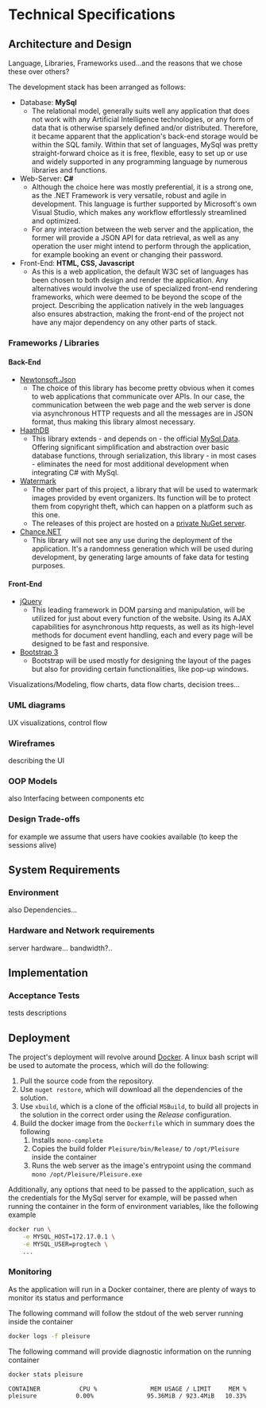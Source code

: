 # Technical Specifications

## Architecture and Design

Language, Libraries, Frameworks used...and the reasons that we chose these over others?

The development stack has been arranged as follows:

- Database: **MySql**
	- The relational model, generally suits well any application that does not work with any Artificial Intelligence technologies, or any form of data that is otherwise sparsely defined and/or distributed. Therefore, it became apparent that the application's back-end storage would be within the SQL family. Within that set of languages, MySql was pretty straight-forward choice as it is free, flexible, easy to set up or use and widely supported in any programming language by numerous libraries and functions.
- Web-Server: **C#**
	- Although the choice here was mostly preferential, it is a strong one, as the .NET Framework is very versatile, robust and agile in development. This language is further supported by Microsoft's own Visual Studio, which makes any workflow effortlessly streamlined and optimized.
	- For any interaction between the web server and the application, the former will provide a JSON API for data retrieval, as well as any operation the user might intend to perform through the application, for example booking an event or changing their password.
- Front-End: **HTML, CSS, Javascript**
	- As this is a web application, the default W3C set of languages has been chosen to both design and render the application. Any alternatives would involve the use of specialized front-end rendering frameworks, which were deemed to be beyond the scope of the project. Describing the application natively in the web languages also ensures abstraction, making the front-end of the project not have any major dependency on any other parts of stack.


### Frameworks / Libraries

#### Back-End

- [Newtonsoft.Json](https://www.newtonsoft.com/json)
	- The choice of this library has become pretty obvious when it comes to web applications that communicate over APIs. In our case, the communication between the web page and the web server is done via asynchronous HTTP requests and all the messages are in JSON format, thus making this library almost necessary.
- [HaathDB](https://git.gmantaos.com/Haath/HaathDB)
	- This library extends - and depends on - the official [MySql.Data](https://www.nuget.org/packages/MySql.Data/). Offering significant simplification and abstraction over basic database functions, through serialization, this library - in most cases - eliminates the need for most additional development when integrating C# with MySql.
- [Watermark](https://bitbucket.org/teamdroptabel/watermark)
	- The other part of this project, a library that will be used to watermark images provided by event organizers. Its function will be to protect them from copyright theft, which can happen on a platform such as this one.
	- The releases of this project are hosted on a [private NuGet server](https://nuget.gmantaos.com/?specialType=singlePackage&id=ProgTech.Watermak).
- [Chance.NET](https://github.com/gmantaos/Chance.NET)
	- This library will not see any use during the deployment of the application. It's a randomness generation which will be used during development, by generating large amounts of fake data for testing purposes.

#### Front-End

- [jQuery](https://jquery.com/)
	- This leading framework in DOM parsing and manipulation, will be utilized for just about every function of the website. Using its AJAX capabilities for asynchronous http requests, as well as its high-level methods for document event handling, each and every page will be designed to be fast and responsive.
- [Bootstrap 3](https://getbootstrap.com/)
	- Bootstrap will be used mostly for designing the layout of the pages but also for providing certain functionalities, like pop-up windows.


Visualizations/Modeling, flow charts, data flow charts, decision trees...



### UML diagrams

UX visualizations, control flow

### Wireframes

describing the UI

### OOP Models

also Interfacing between components etc

### Design Trade-offs

for example we assume that users have cookies available (to keep the sessions alive) 

## System Requirements

### Environment

also Dependencies...

### Hardware and Network requirements

server hardware... bandwidth?..

## Implementation

### Acceptance Tests

tests descriptions

## Deployment

The project's deployment will revolve around [Docker](https://www.docker.com/). A linux bash script will be used to automate the process, which will do the following:

1. Pull the source code from the repository.
2. Use `nuget restore`, which will download all the dependencies of the solution.
3. Use `xbuild`, which is a clone of the official `MSBuild`, to build all projects in the solution in the correct order using the *Release* configuration.
4. Build the docker image from the `Dockerfile` which in summary does the following
	1. Installs `mono-complete`
	2. Copies the build folder `Pleisure/bin/Release/` to `/opt/Pleisure` inside the container
	3. Runs the web server as the image's entrypoint using the command `mono /opt/Pleisure/Pleisure.exe`

Additionally, any options that need to be passed to the application, such as the credentials for the MySql server for example, will be passed when running the container in the form of environment variables, like the following example

```bash
docker run \
	-e MYSQL_HOST=172.17.0.1 \
	-e MYSQL_USER=progtech \
	...
```

### Monitoring

As the application will run in a Docker container, there are plenty of ways to monitor its status and performance

The following command will follow the stdout of the web server running inside the container

```bash
docker logs -f pleisure
```

The following command will provide diagnostic information on the running container

```bash
docker stats pleisure

CONTAINER           CPU %               MEM USAGE / LIMIT     MEM %               NET I/O             BLOCK I/O           PIDS
pleisure           0.00%               95.36MiB / 923.4MiB   10.33%              10MB / 11.5MB       58.5MB / 1.62MB     0
```







